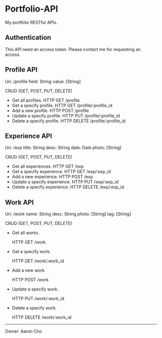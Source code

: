 # Portfolio-API

My portfolio RESTful APIs.

## Authentication

This API need an access token.
Please contact me for requesting an access.

## Profile API

Uri: /profile
    field: String
    value: [String]

CRUD (GET, POST, PUT, DELETE)
- Get all profiles.
    HTTP GET /profile
- Get a specify profile.
    HTTP GET /profile/:profile_id
- Add a new profile.
    HTTP POST /profile
- Update a specify profile.
    HTTP PUT /profile/:profile_id
- Delete a specify profile.
    HTTP DELETE /profile/:profile_id

## Experience API

Uri: /exp
    title: String
    desc: String
    date: Date
    photo: [String]

CRUD (GET, POST, PUT, DELETE)
- Get all experiences.
    HTTP GET /exp
- Get a specify experience.
    HTTP GET /exp/:exp_id
- Add a new experience.
    HTTP POST /exp
- Update a specify experience.
    HTTP PUT /exp/:exp_id
- Delete a specify experience.
    HTTP DELETE /exp/:exp_id

## Work API

Uri: /work
    name: String
    desc: String
    photo: [String]
    tag: [String]

CRUD (GET, POST, PUT, DELETE)
- Get all works.

    HTTP GET /work

- Get a specify work.

    HTTP GET /work/:work_id
    
- Add a new work.

    HTTP POST /work

- Update a specify work.

    HTTP PUT /work/:work_id

- Delete a specify work.

    HTTP DELETE /work/:work_id

---
Owner: Aaron Cho